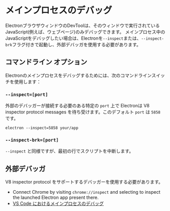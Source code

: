 # メインプロセスのデバッグ

ElectronブラウザウィンドウのDevToolは、そのウィンドウで実行されているJavaScript(例えば、ウェブページ)のみデバッグできます。 メインプロセス中のJavaScriptをデバッグしたい場合は、Electronを`--inspect`または、`--inspect-brk`フラグ付きで起動し、外部デバッガを使用する必要があります。

## コマンドライン オプション

Electronのメインプロセスをデバッグするためには、次のコマンドラインスイッチを使用します：

### `--inspect=[port]`

外部のデバッガーが接続する必要のある特定の `port` 上で Electronは V8 inspector protocol messages を待ち受けます。このデフォルト `port` は `5858` です。

```shell
electron --inspect=5858 your/app
```

### `--inspect-brk=[port]`

`--inspect` と同様ですが、最初の行でスクリプトを中断します。

## 外部デバッガ

V8 inspector protocol をサポートするデバッガーを使用する必要があります。

- Connect Chrome by visiting `chrome://inspect` and selecting to inspect the launched Electron app present there.
- [VS Code におけるメインプロセスのデバッグ](debugging-main-process-vscode.md)
